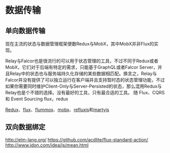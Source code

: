 # 数据传输

## 单向数据传输

现在主流的状态与数据管理框架便数Redux与MobX，其中MobX并非Flux的实现。

Relay与Falcor也是很流行的可以用于状态管理的工具，不过不同于Redux或者MobX，它们对于后端有特定的需求，只能基于GraphQL或者Falcor Server，并且Relay中的状态也与服务端持久化存储的某些数据相匹配。换言之，Relay与Falcor并没有提供了可以独立运行在客户端并且支持暂时态的状态管理功能，不过如果你需要同时维护Client-Only与Server-Persisted的状态，那么混用Redux与Relay也是个不错的选择。没有最好的工具，只有最合适的工具。
随 Flux、CQRS 和 Event Sourcing
flux，redux


[Redux](https://github.com/reactjs/redux)、[flux](https://github.com/facebook/flux)、[flummox](https://github.com/acdlite/flummox)、[mobx](https://github.com/mobxjs/mobx)、[refluxjs](https://github.com/reflux/refluxjs)和[martyjs](https://github.com/martyjs/marty)
## 双向数据绑定
http://elm-lang.org/
https://github.com/acdlite/flux-standard-action/
http://www.jdon.com/idea/js/mean.html
